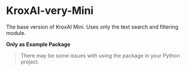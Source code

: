 # KroxAI-very-Mini
The base version of KroxAI Mini. Uses only the text search and filtering module.
   

**Only as Example Package**

>  There may be some issues with using the package in your Python project.
